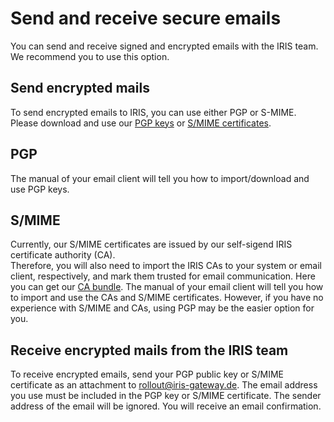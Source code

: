 # Send and receive secure emails

You can send and receive signed and encrypted emails with the IRIS team. We recommend you to use this option.

## Send encrypted mails
To send encrypted emails to IRIS, you can use either PGP or S-MIME. Please download and use our [PGP keys](https://github.com/iris-connect/iris-documentation/blob/main/send_secure_email_to_iris/pgp/) or [S/MIME certificates](https://github.com/iris-connect/iris-documentation/blob/main/send_secure_email_to_iris/smime/).

## PGP
The manual of your email client will tell you how to import/download and use PGP keys.

## S/MIME
Currently, our S/MIME certificates are issued by our self-sigend IRIS certificate authority (CA).  
Therefore, you will also need to import the IRIS CAs to your system or email client, respectively, and mark them trusted for email communication. 
Here you can get our [CA bundle](https://github.com/iris-connect/iris-documentation/blob/main/send_secure_email_to_iris/smime/).
The manual of your email client will tell you how to import and use the CAs and S/MIME certificates. 
However, if you have no experience with S/MIME and CAs, using PGP may be the easier option for you.

## Receive encrypted mails from the IRIS team
To receive encrypted emails, send your PGP public key or S/MIME certificate as an attachment to [rollout@iris-gateway.de](mailto:rollout@iris-gateway.de?subject=My%20PGP%20key%20or%20S/MIME%20certificate). 
The email address you use must be included in the PGP key or S/MIME certificate. The sender address of the email will be ignored. You will receive an email confirmation.
